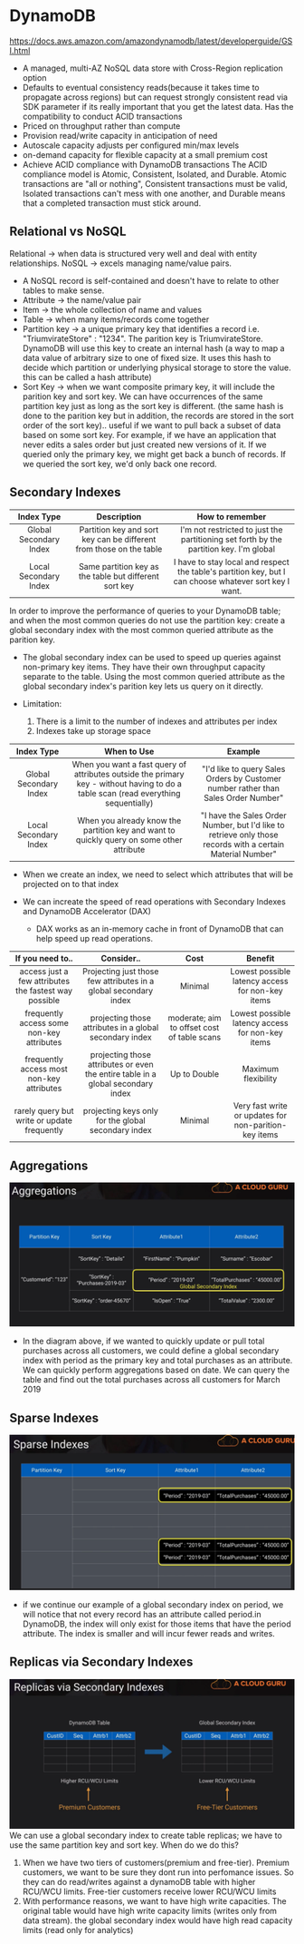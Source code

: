 # DynamoDB

https://docs.aws.amazon.com/amazondynamodb/latest/developerguide/GSI.html

- A managed, multi-AZ NoSQL data store with Cross-Region replication option
- Defaults to eventual consistency reads(because it takes time to propagate across regions) but can request strongly consistent read via SDK parameter if its really important that you get the latest data.
Has the compatibility to conduct ACID transactions
- Priced on throughput rather than compute
- Provision read/write capacity in anticipation of need
- Autoscale capacity adjusts per configured min/max levels
- on-demand capacity for flexible capacity at a small premium cost
- Achieve ACID compliance with DynamoDB transactions
The ACID compliance model is Atomic, Consistent, Isolated, and Durable. Atomic transactions are "all or nothing", Consistent transactions must be valid, Isolated transactions can't mess with one another, and Durable means that a completed transaction must stick around.

## Relational vs NoSQL
Relational -> when data is structured very well and deal with entity relationships.
NoSQL -> excels managing name/value pairs.
- A NoSQL record is self-contained and doesn't have to relate to other tables to make sense.
- Attribute -> the name/value pair
- Item -> the whole collection of name and values
- Table -> when many items/records come together
- Partition key -> a unique primary key that identifies a record i.e. "TriumvirateStore" : "1234". The parition key is TriumvirateStore. DynamoDB will use this key to create an internal hash (a way to map a data value of arbitrary size to one of fixed size. It uses this hash to decide which partition or underlying physical storage to store the value. this can be called a hash attribute)
- Sort Key -> when we want composite primary key, it will include the parition key and sort key. We can have occurrences of the same partition key just as long as the sort key is different. (the same hash is done to the parition key but in addition, the records are stored in the sort order of the sort key).. useful if we want to pull back a subset of data based on some sort key. For example, if we have an application that never edits a sales order but just created new versions of it. If we queried only the primary key, we might get back a bunch of records. If we queried the sort key, we'd only back one record.

## Secondary Indexes
| Index Type | Description | How to remember |
|:--------------------:|:---------------------------:|:-------------------------------------------------------------------------------------------------------------------:|
|Global Secondary Index| Partition key and sort key can be different from those on the table| I'm not restricted to just the partitioning set forth by the partition key. I'm global |
| Local Secondary Index | Same partition key as the table but different sort key | I have to stay local and respect the table's partition key, but I can choose whatever sort key I want. |

In order to improve the performance of queries to your DynamoDB table; and when the most common queries do not use the partition key: create a global secondary index with the most common queried attribute as the parition key. 
  - The global secondary index can be used to speed up queries against non-primary key items. They have their own throughput capacity separate to the table. Using the most common queried attribute as the global secondary index's parition key lets us query on it directly.

- Limitation:
  1. There is a limit to the number of indexes and attributes per index
  2. Indexes take up storage space

| Index Type | When to Use | Example |
|:-----------------:|:--------------------------------------------:|:-------------------------------------------------------------------------------------------------------:|
| Global Secondary Index | When you want a fast query of attributes outside the primary key - without having to do a table scan (read everything sequentially) | "I'd like to query Sales Orders by Customer number rather than Sales Order Number" |
| Local Secondary Index | When you already know the partition key and want to quickly query on some other attribute | "I have the Sales Order Number, but I'd like to retrieve only those records with a certain Material Number" |

- When we create an index, we need to select which attributes that will be projected on to that index

- We can increate the speed of read operations with Secondary Indexes and DynamoDB Accelerator (DAX)
  - DAX works as an in-memory cache in front of DynamoDB that can help speed up read operations.

| If you need to.. | Consider..  | Cost | Benefit |
|:----------------:|:-----------:|:------------:|:--------------:|
| access just a few attributes the fastest way possible | Projecting just those few attributes in a global secondary index | Minimal | Lowest possible latency access for non-key items |
| frequently access some non-key attributes| projecting those attributes in a global secondary index | moderate; aim to offset cost of table scans | Lowest possible latency access for non-key items |
| frequently access most non-key attributes | projecting those attributes or even the entire table in a global secondary index | Up to Double | Maximum flexibility |
|rarely query but write or update frequently | projecting keys only for the global secondary index | Minimal | Very fast write or updates for non-parition-key items |

## Aggregations
![alt text](aggregations.png)
- In the diagram above, if we wanted to quickly update or pull total purchases across all customers, we could define a global secondary index with period as the primary key and total purchases as an attribute. We can quickly perform aggregations based on date. We can query the table and find out the total purchases across all customers for March 2019

## Sparse Indexes
![alt text](SparseIndexes.png)

- if we continue our example of a global secondary index on period, we will notice that not every record has an attribute called period.in DynamoDB, the index will only exist for those items that have the period attribute. The index is smaller and will incur fewer reads and writes.

## Replicas via Secondary Indexes
![alt text](replicas_secondary.png)
We can use a global secondary index to create table replicas; we have to use the same partition key and sort key.
When do we do this?
1. When we have two tiers of customers(premium and free-tier). Premium customers, we want to be sure they dont run into perfomance issues. So they can do read/writes against a dynamoDB table with higher RCU/WCU limits. Free-tier customers receive lower RCU/WCU limits
2. With performance reasons, we want to have high write capacities. The original table would have high write capacity limits (writes only from data stream). the global secondary index would have high read capacity limits (read only for analytics) 




